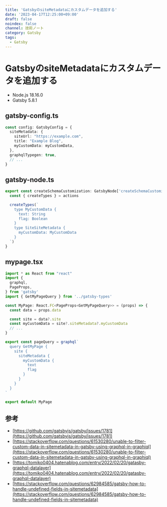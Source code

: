 ```yaml
---
title: 'GatsbyのsiteMetadataにカスタムデータを追加する'
date: '2023-04-17T12:25:00+09:00'
draft: false
noindex: false
channel: 技術ノート
category: Gatsby
tags:
  - Gatsby
---
```

# GatsbyのsiteMetadataにカスタムデータを追加する

- Node.js 18.16.0
- Gatsby 5.8.1

## gatsby-config.ts

```typescript
const config: GatsbyConfig = {
  siteMetadata: {
    siteUrl: "https://example.com",
    title: "Example Blog",
    myCustomData: myCustomData,
  },
  graphqlTypegen: true,
  // ...
}
```

## gatsby-node.ts

```typescript
export const createSchemaCustomization: GatsbyNode['createSchemaCustomization'] = ({ actions }) => {
  const { createTypes } = actions

  createTypes(`
    type MyCustomData {
      text: String
      flag: Boolean
    }
    type SiteSiteMetadata {
      myCustomData: MyCustomData
    }
  `)
}
```

## mypage.tsx

```typescript
import * as React from "react"
import {
  graphql,
  PageProps,
} from 'gatsby'
import { GetMyPageQuery } from '../gatsby-types'

const MyPage: React.FC<PageProps<GetMyPageQuery>> = (props) => {
  const data = props.data

  const site = data?.site
  const myCustomData = site?.siteMetadata?.myCustomData
  // ...
}

export const pageQuery = graphql`
  query GetMyPage {
    site {
      siteMetadata {
        myCustomData {
          text
          flag
        }
      }
    }
  }
`

export default MyPage
```

## 参考

- [https://github.com/gatsbyjs/gatsby/issues/1781](https://github.com/gatsbyjs/gatsby/issues/1781)
- [https://stackoverflow.com/questions/61530280/unable-to-filter-custom-data-in-sitemetadata-in-gatsby-using-graphql-in-graphiql](https://stackoverflow.com/questions/61530280/unable-to-filter-custom-data-in-sitemetadata-in-gatsby-using-graphql-in-graphiql)
- [https://tomiko0404.hatenablog.com/entry/2022/02/20/gatasby-graphql-datalayer](https://tomiko0404.hatenablog.com/entry/2022/02/20/gatasby-graphql-datalayer)
- [https://stackoverflow.com/questions/62984585/gatsby-how-to-handle-undefined-fields-in-sitemetadata](https://stackoverflow.com/questions/62984585/gatsby-how-to-handle-undefined-fields-in-sitemetadata)
